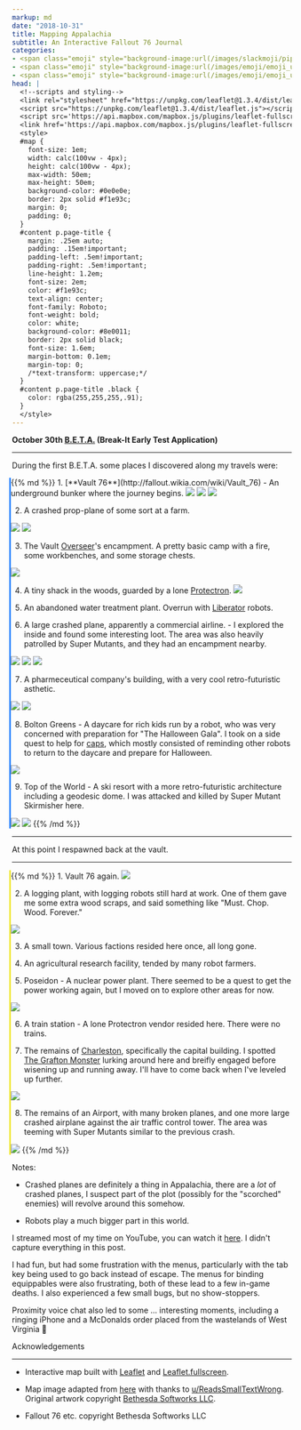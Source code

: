 ```yaml
---
markup: md
date: "2018-10-31"
title: Mapping Appalachia
subtitle: An Interactive Fallout 76 Journal
categories:
- <span class="emoji" style="background-image:url(/images/slackmoji/pipboy.png)" title=":pipboy:">:pipboy:</span>
- <span class="emoji" style="background-image:url(/images/emoji/emoji_u1f3ae.png)" title=":video_game:">:video_game:</span>
- <span class="emoji" style="background-image:url(/images/emoji/emoji_u1f5fa.png)" title=":map:">:map:</span>
head: |
  <!--scripts and styling-->
  <link rel="stylesheet" href="https://unpkg.com/leaflet@1.3.4/dist/leaflet.css" />
  <script src="https://unpkg.com/leaflet@1.3.4/dist/leaflet.js"></script>
  <script src='https://api.mapbox.com/mapbox.js/plugins/leaflet-fullscreen/v1.0.1/Leaflet.fullscreen.min.js'></script>
  <link href='https://api.mapbox.com/mapbox.js/plugins/leaflet-fullscreen/v1.0.1/leaflet.fullscreen.css' rel='stylesheet' />
  <style>
  #map {
    font-size: 1em;
    width: calc(100vw - 4px);
    height: calc(100vw - 4px);
    max-width: 50em;
    max-height: 50em;
    background-color: #0e0e0e;
    border: 2px solid #f1e93c;
    margin: 0;
    padding: 0;
  }
  #content p.page-title {
    margin: .25em auto;
    padding: .15em!important;
    padding-left: .5em!important;
    padding-right: .5em!important;
    line-height: 1.2em;
    font-size: 2em;
    color: #f1e93c;
    text-align: center;
    font-family: Roboto;
    font-weight: bold;
    color: white;
    background-color: #8e0011;
    border: 2px solid black;
    font-size: 1.6em;
    margin-bottom: 0.1em;
    margin-top: 0;
    /*text-transform: uppercase;*/
  }
  #content p.page-title .black {
    color: rgba(255,255,255,.91);
  }
  </style>
---
```

<!--title-->
<!--Mapping Fallout 76-->
<!--the map-->
<div class="full-page-width" style="padding: 0;">
    <div id="map" style="margin: 0 auto;"></div>
</div>

<p class="title" style="font-weight: bold; margin-top: .25em;">October 30th <a href="https://bethesda.net/en/article/XUtJrgiCgU6WqMASW8w0I/fallout-76-our-future-begins-together-in-beta">B.E.T.A.</a>  (Break-It Early Test Application)</p>
<hr>

During the first B.E.T.A. some places I discovered along my travels were:

<div style="border-left: 3px solid #3388ff; margin-left:-5px;">
{{% md %}}
1. [**Vault 76**](http://fallout.wikia.com/wiki/Vault_76) - An underground bunker where the journey begins.
  <img class="centered" src="/images/fallout76/photo_2018-10-31_01-06-00.jpg"/>
  <img class="centered" src="/images/fallout76/photo_2018-10-31_01-06-02.jpg" />
  <img class="centered" src="/images/fallout76/photo_2018-10-31_01-06-03.jpg"/>

2. A crashed prop-plane of some sort at a farm.
  <img class="centered" src="/images/fallout76/photo_2018-10-31_01-06-06.jpg"/>
  <img class="centered" src="/images/fallout76/photo_2018-10-31_01-06-07.jpg"/>

3. The Vault [Overseer](http://fallout.wikia.com/wiki/Vault_76_overseer)'s encampment. A pretty basic camp with a fire, some workbenches, and some storage chests.
  <img class="centered" src="/images/fallout76/photo_2018-10-31_19-23-27.jpg"/>


4. A tiny shack in the woods, guarded by a lone [Protectron](http://fallout.wikia.com/wiki/Protectron).
   <img class="centered" src="/images/fallout76/photo_2018-10-31_18-53-48.jpg"/>

5. An abandoned water treatment plant. Overrun with [Liberator](http://fallout.wikia.com/wiki/Liberator_(Fallout_76)) robots.

6. A large crashed plane, apparently a commercial airline. - 
  I explored the inside and found some interesting loot. The area was also heavily
patrolled by Super Mutants, and they had an encampment nearby.
  <img class="centered" src="/images/fallout76/photo_2018-10-31_01-06-10.jpg"/>
  <img class="centered" src="/images/fallout76/photo_2018-10-31_01-06-11.jpg"/>
  <img class="centered" src="/images/fallout76/photo_2018-10-31_01-06-11_2.jpg"/>

7. A pharmeceutical company's building, with a very cool retro-futuristic asthetic.
  <img class="centered" src="/images/fallout76/photo_2018-10-31_01-06-12.jpg"/>
  <img class="centered" src="/images/fallout76/photo_2018-10-31_18-49-48.jpg"/>

8. Bolton Greens - A daycare for rich kids run by a robot, who was very concerned 
with preparation for "The Halloween Gala". I took on a side quest to help for [caps](http://fallout.wikia.com/wiki/Bottle_cap), which mostly consisted of reminding other
robots to return to the daycare and prepare for Halloween.
  <img class="centered" src="/images/fallout76/photo_2018-10-31_19-10-52.jpg"/>

9. Top of the World - A ski resort with a more retro-futuristic architecture 
including a geodesic dome. I was attacked and killed by Super Mutant Skirmisher here.
  <img class="centered" src="/images/fallout76/photo_2018-10-31_19-07-26.jpg"/>
  <img class="centered" src="/images/fallout76/photo_2018-10-31_19-07-30.jpg"/>
{{% /md %}}
</div>

<hr>
<p class="centered-text">At this point I respawned back at the vault.</p>
<hr>


<div style="border-left: 3px solid #f1e93c; margin-left:-5px;">
{{% md %}}
1. Vault 76 again.
  <img class="centered" src="/images/fallout76/photo_2018-10-31_01-21-57.jpg"/>

2. A logging plant, with logging robots still hard at work. One of them gave
me some extra wood scraps, and said something like "Must. Chop. Wood. Forever."
  <img class="centered" src="/images/fallout76/photo_2018-10-31_19-19-51.jpg"/>

3. A small town. Various factions resided here once, all long gone.

4. An agricultural research facility, tended by many robot farmers.

5. Poseidon - A nuclear power plant. There seemed to be a quest to get the power
working again, but I moved on to explore other areas for now.
  <img class="centered" src="/images/fallout76/photo_2018-10-31_01-22-06.jpg"/>

6. A train station - A lone Protectron vendor resided here. There were no trains.

7. The remains of [Charleston](https://en.wikipedia.org/wiki/Charleston,_West_Virginia), specifically the capital building. I spotted [The Grafton Monster](https://www.vgr.com/beasts-west-virginia-grafton-monster/) lurking around here and breifly engaged before wisening up and running away. I'll have to come back when I've leveled up further.
  <img class="centered" src="/images/fallout76/photo_2018-10-31_01-22-01.jpg"/>

8. The remains of an Airport, with many broken planes, and one more large crashed airplane
against the air traffic control tower. The area was teeming with Super Mutants similar
to the previous crash.
  <img class="centered" src="/images/fallout76/photo_2018-10-31_01-22-14.jpg"/>
{{% /md %}}
</div>

Notes:

- Crashed planes are definitely a thing in Appalachia, there are a _lot_ of
crashed planes, I suspect part of the plot (possibly for the "scorched" enemies)
will revolve around this somehow.

- Robots play a much bigger part in this world.

I streamed most of my time on YouTube, you can watch it [here](https://www.youtube.com/watch?v=npIzLI7kvU8). I didn't capture everything in this post.

I had fun, but had some frustration with the menus, particularly with the tab key
being used to go back instead of escape. The menus for binding equippables were 
also frustrating, both of these lead to a few in-game deaths. I also experienced
a few small bugs, but no show-stoppers.

Proximity voice chat also led to some ... interesting moments, including a
ringing iPhone and a McDonalds order placed from the wastelands of West 
Virginia <span class="emoji" style="background-image:url(/images/emoji/emoji_u1f914.png)" title=":thinking:">:thinking:</span>

<p class="title">Acknowledgements</p>
<hr>

- Interactive map built with [Leaflet](https://leafletjs.com) and [Leaflet.fullscreen](https://github.com/Leaflet/Leaflet.fullscreen).

- Map image adapted from [here](https://www.reddit.com/r/fo76/comments/9mgzfu/4k_composite_map_from_ign_gameplay_4356px_x_4356px/) with thanks to [u/ReadsSmallTextWrong](https://www.reddit.com/user/ReadsSmallTextWrong). Original artwork copyright [Bethesda Softworks LLC](https://bethesda.net).

- Fallout 76 etc. copyright Bethesda Softworks LLC

<!--the map script-->
<script>
// helper to treat xy coords as map latlng objects
var yx = L.latLng;
var xy = function(x, y) {
    if (L.Util.isArray(x)) {    // When doing xy([x, y]);
        return yx(x[1], x[0]);
    }
    return yx(y, x);  // When doing xy(x, y);
}

// create the map
var map = L.map('map', {
    crs: L.CRS.Simple,
    attributionControl: false,
    fullscreenControl: true,
    zoomDelta: 1,
    zoomSnap: 1,
});

// add the map image with bounds = image dimensions
// our map will be a square 4356 x 4356 px
var mapSize = 4356;
var bounds = [[0,0], [mapSize, mapSize]];
var image = L.imageOverlay('/images/fo76-map-optimized.jpg', bounds).addTo(map);
map.setMaxBounds(bounds);

// helper that computes minimum zoom level to show the entire map
function dimsToMinZoom() {
  var size = map.getSize();
  var minSize = Math.min(size.x, size.y);
  return -1 * Math.sqrt(mapSize / minSize);
}

// fix the zoom level
function fixZoom() {
  map.setMinZoom(dimsToMinZoom());
}
fixZoom();
map.options.zoomSnap = 0.00001;
// zoom all the way out, and bias towards the top
map.panTo(xy(mapSize/2, mapSize), {"animate": false});
map.setZoom(map.getMinZoom(), {"animate": false});
map.options.zoomSnap = 1;
map.on("resize", function(event) {
  fixZoom();
})

// locations in order
var vault76Pos = xy(1396, 2889.0);

function addLocations(color, locations) {
  for (var i = 0; i < locations.length; i++) {
  let location = locations[i];
  if (!('noMarker' in location)) {
    L.marker(location.pos).addTo(map).bindPopup(location.desc);
  }
  if (i != 0) {
    let params = {'color': color};
    L.polyline([locations[i-1].pos, location.pos], params).addTo(map);
    }
  }
}

addLocations('#3388ff', [
  {
    pos: vault76Pos,
    desc: '<span class="bold">Vault 76</span> - An underground bunker where the journey begins.',
  },
  {
    pos: xy(1396 + 90, 2889 - 330),
    desc: 'A crashed prop plane of some sort at a farm',
  },
  {
    pos: xy(1396 + 170, 2889 - 380),
    desc: "The Vault Overseer's encampment",
  },
  {
    pos: xy(1396 + 340, 2889 - 700),
    desc: "A tiny shack in the woods, guarded by a lone <a href='http://fallout.wikia.com/wiki/Protectron'>Protectron</a>."
  },
  {
    pos: xy(1396 + 540, 2889 - 670),
    desc: "A water treatment plant",
  },
  {
    pos: xy(1396 + 650, 2889 - 500),
    desc: "A large crashed plane (apparently a commercial airline?)",
  },
  {
    pos: xy(1396 + 480, 2889 - 340),
    desc: "A pharmaceutical company",
  },
  {
    pos: xy(1396 + 870, 2889 - 300),
    desc: "Bolton Greens - A day care for rich kids, run by robots",
  },
  {
    pos: xy(1396 + 1000, 2889 - 580),
    desc: "Top of the World - A ski resort with a more retro-futuristic architecture including a geodesic dome.",
  },
]);

addLocations('#f1e93c', [
  {
    pos: vault76Pos,
    noMarker: true,
  },
  {
    pos: xy(1396 + 5, 2889 - 240),
    desc: 'A logging plant, with logging robots still hard at work.',
  },
  {
    pos: xy(1396 + 20, 2889 - 520),
    desc: 'A small town - Various factions resided here once, all long gone.',
  },
  {
    pos: xy(1396 - 80, 2889 - 550),
    desc: 'An agricultural research facility, teeming with robot farmers.',
  },
  {
    pos: xy(1396 - 250, 2889 - 1050),
    desc: 'Poseidon - A nuclear power plant.',
  },
  {
    pos: xy(1396 - 95, 2889 - 1070),
    desc: 'A train station - A lone Protectron vendor resided here. There were no trains.',
  },
  {
    pos: xy(1396 + 130, 2889 - 1200),
    desc: 'The remains of Charleston',
  },
  {
    pos: xy(1396 + 110, 2889 - 1060),
    desc: 'The remains of an Airport',
  },
]);

</script>
